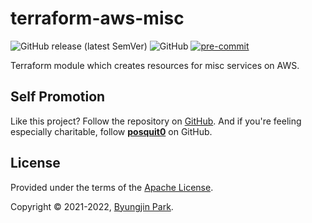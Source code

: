 # terraform-aws-misc

![GitHub release (latest SemVer)](https://img.shields.io/github/v/release/tedilabs/terraform-aws-misc?color=blue&sort=semver&style=flat-square)
![GitHub](https://img.shields.io/github/license/tedilabs/terraform-aws-misc?color=blue&style=flat-square)
[![pre-commit](https://img.shields.io/badge/pre--commit-enabled-brightgreen?logo=pre-commit&logoColor=white&style=flat-square)](https://github.com/pre-commit/pre-commit)

Terraform module which creates resources for misc services on AWS.


## Self Promotion

Like this project? Follow the repository on [GitHub](https://github.com/tedilabs/terraform-aws-misc). And if you're feeling especially charitable, follow **[posquit0](https://github.com/posquit0)** on GitHub.


## License

Provided under the terms of the [Apache License](LICENSE).

Copyright © 2021-2022, [Byungjin Park](https://www.posquit0.com).
